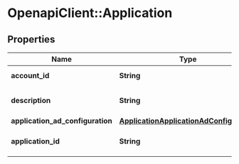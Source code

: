 # OpenapiClient::Application

## Properties
Name | Type | Description | Notes
------------ | ------------- | ------------- | -------------
**account_id** | **String** | The account id | 
**description** | **String** | The ad application description | 
**application_ad_configuration** | [**ApplicationApplicationAdConfiguration**](ApplicationApplicationAdConfiguration.md) |  | 
**application_id** | **String** | The ad application id | 


